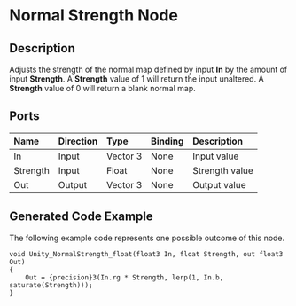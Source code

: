 # Normal Strength Node

## Description

Adjusts the strength of the normal map defined by input **In** by the amount of input **Strength**. A **Strength** value of 1 will return the input unaltered. A **Strength** value of 0 will return a blank normal map.

## Ports

| Name        | Direction           | Type  | Binding | Description |
|:------------ |:-------------|:-----|:---|:---|
| In      | Input | Vector 3 | None | Input value |
| Strength      | Input | Float    | None | Strength value |
| Out | Output      |    Vector 3 | None | Output value |

## Generated Code Example

The following example code represents one possible outcome of this node.

```
void Unity_NormalStrength_float(float3 In, float Strength, out float3 Out)
{
    Out = {precision}3(In.rg * Strength, lerp(1, In.b, saturate(Strength)));
}
```